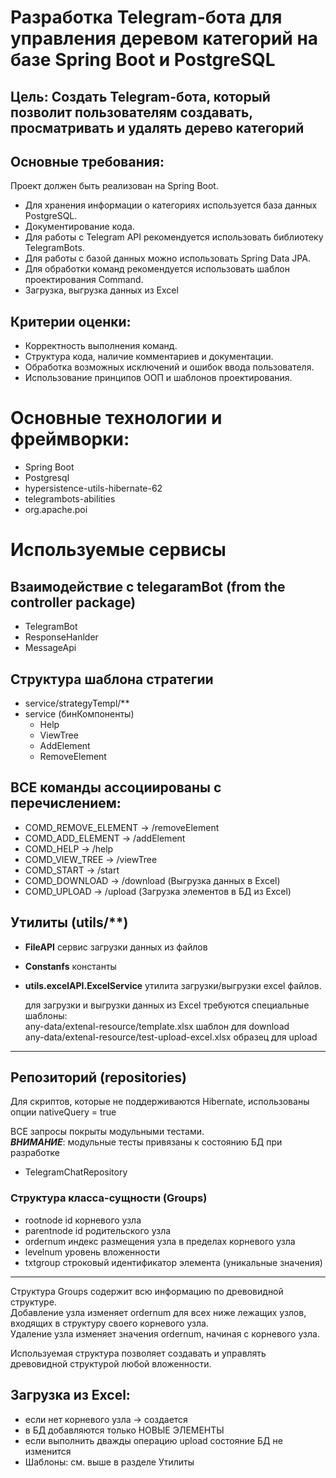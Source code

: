 # Разработка Telegram-бота для управления деревом категорий на базе Spring Boot и PostgreSQL

## Цель: Создать Telegram-бота, который позволит пользователям создавать, просматривать и удалять дерево категорий
## Основные требования:
Проект должен быть реализован на Spring Boot.
- Для хранения информации о категориях используется база данных
  PostgreSQL.
- Документирование кода.
- Для работы с Telegram API рекомендуется использовать
  библиотеку TelegramBots.
- Для работы с базой данных можно использовать Spring Data JPA.
- Для обработки команд рекомендуется использовать шаблон
  проектирования Command.
- Загрузка, выгрузка данных из Excel

## Критерии оценки:
- Корректность выполнения команд.
- Структура кода, наличие комментариев и документации.
- Обработка возможных исключений и ошибок ввода пользователя.
- Использование принципов ООП и шаблонов проектирования.

# Основные технологии и фреймворки:
- Spring Boot
- Postgresql
- hypersistence-utils-hibernate-62
- telegrambots-abilities
- org.apache.poi

# Используемые сервисы

## Взаимодействие с telegaramBot (from the controller package)
- TelegramBot 
- ResponseHanlder
- MessageApi

## Структура шаблона стратегии
- service/strategyTempl/**
- service (бинКомпоненты)
  - Help
  - ViewTree
  - AddElement
  - RemoveElement


## ВСЕ команды ассоциированы с перечислением:
- COMD_REMOVE_ELEMENT -> /removeElement
- COMD_ADD_ELEMENT -> /addElement
- COMD_HELP -> /help
- COMD_VIEW_TREE -> /viewTree
- COMD_START -> /start
- COMD_DOWNLOAD -> /download (Выгрузка данных в Excel)
- COMD_UPLOAD -> /upload (Загрузка элементов в БД из Excel)
  

## Утилиты (utils/**)
- **FileAPI** сервис загрузки данных из файлов
- **Constanfs** константы
- **utils.excelAPI.ExcelService** утилита загрузки/выгрузки excel файлов.


  для загрузки и выгрузки данных из Excel требуются специальные шаблоны:   
  any-data/extenal-resource/template.xlsx шаблон для download    
  any-data/extenal-resource/test-upload-excel.xlsx образец для upload

------------- 

## Репозиторий (repositories)    
  Для скриптов, которые не поддерживаются Hibernate, использованы опции nativeQuery = true

  ВСЕ запросы покрыты модульными тестами.  
  ***ВНИМАНИЕ***: модульные тесты привязаны к состоянию БД при разработке
- TelegramChatRepository


### Структура класса-сущности (Groups)
- rootnode id корневого узла
- parentnode id родительского узла
- ordernum индекс размещения узла в пределах корневого узла
- levelnum уровень вложенности
- txtgroup  строковый идентификатор элемента (уникальные значения)

----------

Структура Groups содержит всю информацию по древовидной структуре.        
Добавление узла изменяет ordernum для всех ниже лежащих узлов, входящих в структуру своего корневого узла.       
Удаление узла изменяет значения ordernum, начиная с корневого узла.                    

Используемая структура позволяет создавать и управлять древовидной структурой любой вложенности.

## Загрузка из Excel:
- если нет корневого узла -> создается  
- в БД добавляются только НОВЫЕ ЭЛЕМЕНТЫ    
- если выполнить дважды операцию upload состояние БД не изменится  
- Шаблоны: см. выше в разделе Утилиты
